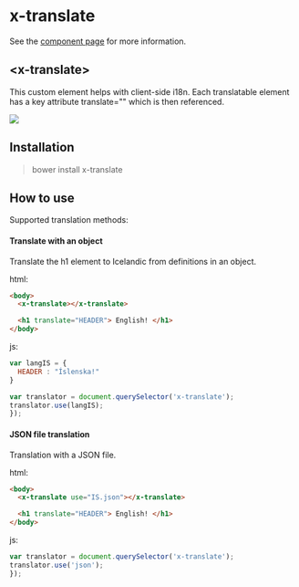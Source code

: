 x-translate
============

See the [component page](http://tryggvigy.github.io/x-translate) for more information.

## &lt;x-translate&gt;

This custom element helps with client-side i18n. Each translatable element has a key attribute translate="<translation-key>" which is then referenced.

![](http://i.imgur.com/UaTY57A.png)

## Installation
> bower install x-translate

## How to use

Supported translation methods:

#### Translate with an object

Translate the h1 element to Icelandic from definitions in an object.

html:
```html
<body>
  <x-translate></x-translate>

  <h1 translate="HEADER"> English! </h1>
</body>
```

js:
```js
var langIS = {
  HEADER : "Íslenska!"
}

var translator = document.querySelector('x-translate');
translator.use(langIS);
});
```

#### JSON file translation

Translation with a JSON file.

html:
```html
<body>
  <x-translate use="IS.json"></x-translate>

  <h1 translate="HEADER"> English! </h1>
</body>
```

js:
```js
var translator = document.querySelector('x-translate');
translator.use('json');
});
```
